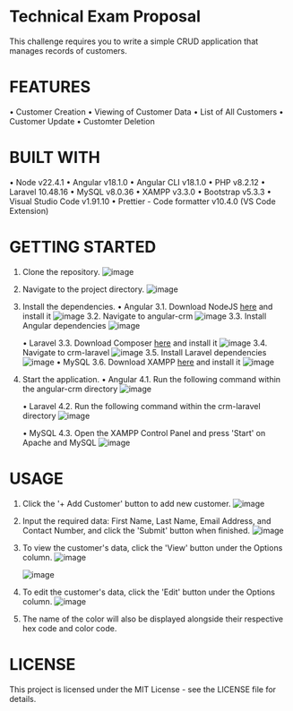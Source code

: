 # Technical Exam Proposal

This challenge requires you to write a simple CRUD application that manages records of customers. 

# FEATURES
  • Customer Creation
  • Viewing of Customer Data
  • List of All Customers
  • Customer Update
  • Customter Deletion
    
# BUILT WITH
  • Node v22.4.1
  • Angular v18.1.0
  • Angular CLI v18.1.0
  • PHP v8.2.12
  • Laravel 10.48.16
  • MySQL v8.0.36
  • XAMPP v3.3.0
  • Bootstrap v5.3.3
  • Visual Studio Code v1.91.10
  • Prettier - Code formatter v10.4.0 (VS Code Extension)

# GETTING STARTED

1. Clone the repository.
  ![image](https://github.com/user-attachments/assets/7d82fb8a-e8b8-47a0-b595-d09fc7a4e15a)

2. Navigate to the project directory.
  ![image](https://github.com/user-attachments/assets/0df95a46-2459-4e6b-832b-f3e651808c10)

3. Install the dependencies.
   • Angular
       3.1. Download NodeJS [here](https://nodejs.org/en/download/package-manager) and install it
           ![image](https://github.com/user-attachments/assets/ddaa8567-97bb-4f43-814f-9a0032f9fc01)
       3.2. Navigate to angular-crm
           ![image](https://github.com/user-attachments/assets/ed83fad1-1996-4ae9-b54d-9258a5ed1f7f)
       3.3. Install Angular dependencies
           ![image](https://github.com/user-attachments/assets/faef6da1-51c3-4658-ba03-3445241cf2c2)
   
   • Laravel
       3.3. Download Composer [here](https://getcomposer.org/download/) and install it
           ![image](https://github.com/user-attachments/assets/fe6833b2-ccff-4de7-bb88-3d23849ade02)
       3.4. Navigate to crm-laravel
           ![image](https://github.com/user-attachments/assets/245d7169-65a1-46c9-b2a0-2792089318ce)
       3.5. Install Laravel dependencies
           ![image](https://github.com/user-attachments/assets/6c81c0ea-0f2b-47cb-9edd-92ed6a955212)
   • MySQL
       3.6. Download XAMPP [here](https://www.apachefriends.org/download.html) and install it
           ![image](https://github.com/user-attachments/assets/10a385b7-7873-4da4-b0b4-77f1787c3a29)
   
4. Start the application.
   • Angular
       4.1. Run the following command within the angular-crm directory
           ![image](https://github.com/user-attachments/assets/69ca41a6-b3a7-4ec2-88e8-a32496cbd662)
   
   • Laravel
       4.2. Run the following command within the crm-laravel directory
           ![image](https://github.com/user-attachments/assets/8426aabe-456a-4ea7-acae-9aae79535a4b)
   
   • MySQL
       4.3. Open the XAMPP Control Panel and press 'Start' on Apache and MySQL
           ![image](https://github.com/user-attachments/assets/52e099a7-0ed7-476b-9e69-60220f951812)

# USAGE

1. Click the '+ Add Customer' button to add new customer.
    ![image](https://github.com/user-attachments/assets/cf40044b-a039-4955-993a-c1fb2f5751b7)

2. Input the required data: First Name, Last Name, Email Address, and Contact Number, and click the 'Submit' button when finished.
    ![image](https://github.com/user-attachments/assets/1a3ddbf0-e462-406e-8f63-b1883b435600)

3. To view the customer's data, click the 'View' button under the Options column.
    ![image](https://github.com/user-attachments/assets/6f43bb5b-2661-4305-a07d-5396ff2d5b1f)

    ![image](https://github.com/user-attachments/assets/bb0a6e2c-bd01-47e7-b6ab-d408873cbce6)

4. To edit the customer's data, click the 'Edit' button under the Options column.
    ![image](https://github.com/user-attachments/assets/ab853469-3379-4f11-a8d2-028e43b524c4)


5. The name of the color will also be displayed alongside their respective hex code and color code.

# LICENSE

This project is licensed under the MIT License - see the LICENSE file for details.
